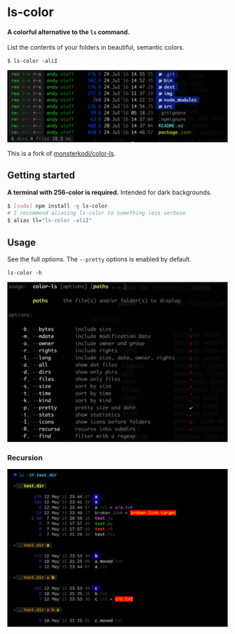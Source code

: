 # ls-color

#### A colorful alternative to the `ls` command.
List the contents of your folders in beautiful, semantic colors.
```
$ ls-color -aliI
```
![example01](./img/main.png)

This is a fork of [monsterkodi/color-ls](https://github.com/monsterkodi/color-ls).

## Getting started
**A terminal with 256-color is required.** Intended for dark backgrounds.
```sh
$ [sudo] npm install -g ls-color
# I recommend aliasing ls-color to something less verbose
$ alias ll="ls-color -aliI"
```

## Usage
See the full options. The `--pretty` options is enabled by default.
```
ls-color -h
```

![usage](./img/help.png)

### Recursion

![example02](./img/example02.png)

